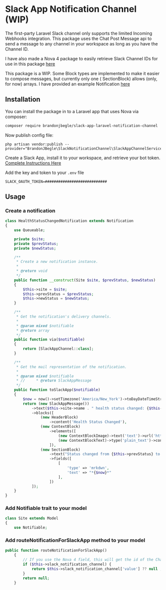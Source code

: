 # Slack App Notification Channel (WIP)

The first-party Laravel Slack channel only supports the limited Incoming Webhooks integration. This package uses the
Chat Post Message api to send a message to any channel in your workspace as long as you have the Channel ID.

I have also made a Nova 4 package to easily retrieve Slack Channel IDs for use in this package [here](https://github.com/brandonjbegle/nova-4-slack-channel-field)

This package is a WIP. Some Block types are implemented to make it easier to compose messages, but currently only one (
SectionBlock) allows (only, for now) arrays. I have provided an
example Notification [here](./examples/HealthStatusChangedNotification.php)

## Installation

You can install the package in to a Laravel app that uses Nova via composer:

```bash
composer require brandonjbegle/slack-app-laravel-notification-channel
```

Now publish config file:

```shell
php artisan vendor:publish --provider="BrandonJBegle\SlackNotificationChannel\SlackAppChannelServiceProvider"
```

Create a Slack App, install it to your workspace, and retrieve your bot token.
[Complete Instructions Here](./docs/SLACK.md)

Add the key and token to your `.env` file

```shell
SLACK_OAUTH_TOKEN=############################
```

## Usage

### Create a notification 

```php
class HealthStatusChangedNotification extends Notification
{
    use Queueable;

    private $site;
    private $prevStatus;
    private $newStatus;

    /**
     * Create a new notification instance.
     *
     * @return void
     */
    public function __construct(Site $site, $prevStatus, $newStatus)
    {
        $this->site = $site;
        $this->prevStatus = $prevStatus;
        $this->newStatus = $newStatus;
    }

    /**
     * Get the notification's delivery channels.
     *
     * @param mixed $notifiable
     * @return array
     */
    public function via($notifiable)
    {
        return [SlackAppChannel::class];
    }

    /**
     * Get the mail representation of the notification.
     *
     * @param mixed $notifiable
     * //     * @return SlackAppMessage
     */
    public function toSlackApp($notifiable)
    {
        $now = now()->setTimezone('America/New_York')->toDayDateTimeString();
        return (new SlackAppMessage())
            ->text($this->site->name . " health status changed: {$this->prevStatus} to {$this->newStatus}")
            ->blocks([
                (new HeaderBlock)
                    ->content('Health Status Changed'),
                (new ContextBlock)
                    ->elements([
                        (new ContextBlockImage)->text('text')->url('https://' . $this->site->name . '/favicon.ico'),
                        (new ContextBlockText)->type('plain_text')->content($this->site->name),
                    ]),
                (new SectionBlock)
                    ->text("Status changed from {$this->prevStatus} to {$this->newStatus}")
                    ->fields([
                        [
                            'type' => 'mrkdwn',
                            'text' => "*{$now}*"
                        ],
                    ])
            ]);
    }
}


```

### Add Notifiable trait to your model
```php
class Site extends Model
{
    use Notifiable;
```
### Add routeNotificationForSlackApp method to your model
```php
public function routeNotificationForSlackApp()
    {
        // If you use the Nova 4 field, this will get the id of the Channel, otherwise simply return the id
        if ($this->slack_notification_channel) {
            return $this->slack_notification_channel['value'] ?? null ;
        }
        return null;
    }
```